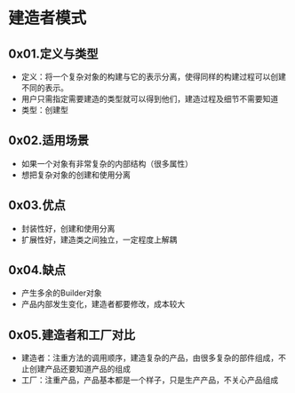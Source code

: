 # 建造者模式

## 0x01.定义与类型

- 定义：将一个复杂对象的构建与它的表示分离，使得同样的构建过程可以创建不同的表示。
- 用户只需指定需要建造的类型就可以得到他们，建造过程及细节不需要知道
- 类型：创建型

## 0x02.适用场景

- 如果一个对象有非常复杂的内部结构（很多属性）
- 想把复杂对象的创建和使用分离

## 0x03.优点

- 封装性好，创建和使用分离
- 扩展性好，建造类之间独立，一定程度上解耦

## 0x04.缺点

- 产生多余的Builder对象
- 产品内部发生变化，建造者都要修改，成本较大

## 0x05.建造者和工厂对比

- 建造者：注重方法的调用顺序，建造复杂的产品，由很多复杂的部件组成，不止创建产品还要知道产品的组成
- 工厂：注重产品，产品基本都是一个样子，只是生产产品，不关心产品组成
